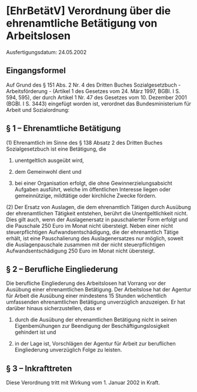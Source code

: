# [EhrBetätV] Verordnung über die ehrenamtliche Betätigung von Arbeitslosen

Ausfertigungsdatum: 24.05.2002

 

## Eingangsformel

Auf Grund des § 151 Abs. 2 Nr. 4 des Dritten Buches Sozialgesetzbuch - Arbeitsförderung - (Artikel 1 des Gesetzes vom 24. März 1997, BGBl. I S. 594, 595), der durch Artikel 1 Nr. 47 des Gesetzes vom 10. Dezember 2001 (BGBl. I S. 3443) eingefügt worden ist, verordnet das Bundesministerium für Arbeit und Sozialordnung:


## § 1 – Ehrenamtliche Betätigung

(1) Ehrenamtlich im Sinne des § 138 Absatz 2 des Dritten Buches Sozialgesetzbuch ist eine Betätigung, die

1. unentgeltlich ausgeübt wird,

2. dem Gemeinwohl dient und

3. bei einer Organisation erfolgt, die ohne Gewinnerzielungsabsicht Aufgaben ausführt, welche im öffentlichen Interesse liegen oder gemeinnützige, mildtätige oder kirchliche Zwecke fördern.

(2) Der Ersatz von Auslagen, die dem ehrenamtlich Tätigen durch Ausübung der ehrenamtlichen Tätigkeit entstehen, berührt die Unentgeltlichkeit nicht. Dies gilt auch, wenn der Auslagenersatz in pauschalierter Form erfolgt und die Pauschale 250 Euro im Monat nicht übersteigt. Neben einer nicht steuerpflichtigen Aufwandsentschädigung, die der ehrenamtlich Tätige erhält, ist eine Pauschalierung des Auslagenersatzes nur möglich, soweit die Auslagenpauschale zusammen mit der nicht steuerpflichtigen Aufwandsentschädigung 250 Euro im Monat nicht übersteigt.


## § 2 – Berufliche Eingliederung

Die berufliche Eingliederung des Arbeitslosen hat Vorrang vor der Ausübung einer ehrenamtlichen Betätigung. Der Arbeitslose hat der Agentur für Arbeit die Ausübung einer mindestens 15 Stunden wöchentlich umfassenden ehrenamtlichen Betätigung unverzüglich anzuzeigen. Er hat darüber hinaus sicherzustellen, dass er

1. durch die Ausübung der ehrenamtlichen Betätigung nicht in seinen Eigenbemühungen zur Beendigung der Beschäftigungslosigkeit gehindert ist und

2. in der Lage ist, Vorschlägen der Agentur für Arbeit zur beruflichen Eingliederung unverzüglich Folge zu leisten.


## § 3 – Inkrafttreten

Diese Verordnung tritt mit Wirkung vom 1. Januar 2002 in Kraft.
